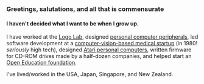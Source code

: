### Greetings, salutations, and all that is commensurate

#### I haven't decided what I want to be when I grow up.

I have worked at the [Logo Lab](https://en.wikipedia.org/wiki/Logo_(programming_language)),
designed [personal computer peripherals](https://en.wikipedia.org/wiki/Heathkit#Diversification_and_the_digital_era),
led software development at a [computer-vision-based medical startup](https://web.archive.org/web/19990427122056/http://www.proiris.com/irisbus/products/urinalysis/uasys.htm)
(in 1980! _seriously_ high tech),
designed [Atari personal computers](https://en.wikipedia.org/wiki/Atari#Atari_Inc._(1972%E2%80%931984)),
written firmware for CD-ROM drives made by a half-dozen companies,
and helped start an [Open Education foundation](https://oerfoundation.org/).

I've lived/worked in the USA, Japan, Singapore, and New Zealand.


